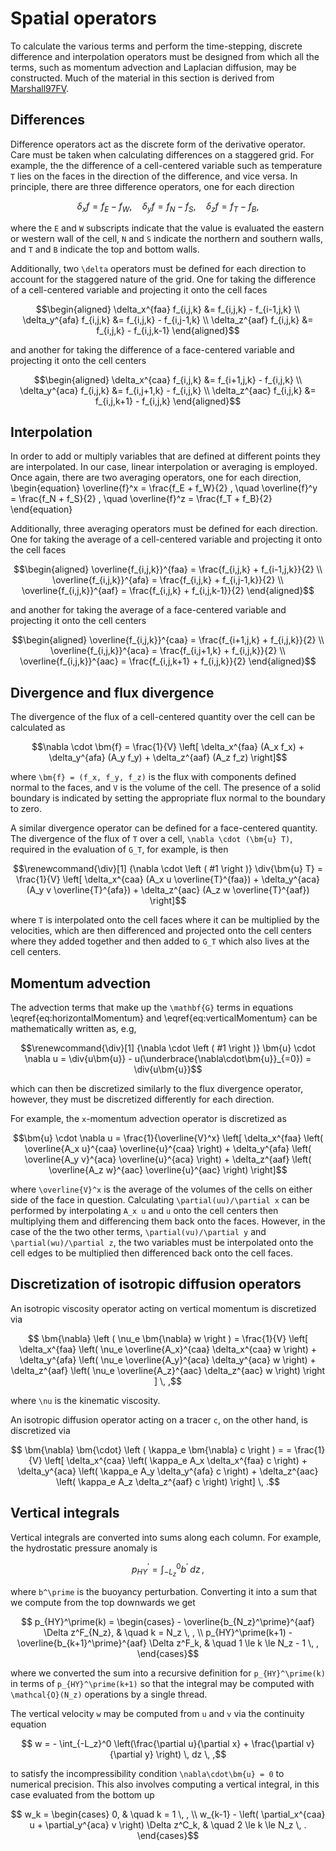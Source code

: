 # Spatial operators

To calculate the various terms and perform the time-stepping, discrete difference and interpolation operators must be
designed from which all the terms, such as momentum advection and Laplacian diffusion, may be constructed. Much of the
material in this section is derived from [Marshall97FV](@cite).

## Differences

Difference operators act as the discrete form of the derivative operator. Care must be taken when calculating
differences on a staggered grid. For example, the the difference of a cell-centered variable such as temperature ``T``
lies on the faces  in the direction of the difference, and vice versa. In principle, there are three difference
operators, one for each  direction
```math
  \delta_x f = f_E - f_W, \quad
  \delta_y f = f_N - f_S , \quad
  \delta_z f = f_T - f_B ,
```
where the ``E`` and ``W`` subscripts indicate that the value is evaluated the eastern or western wall of the cell, ``N`` and
``S`` indicate the northern and southern walls, and ``T`` and ``B`` indicate the top and bottom walls.

Additionally, two ``\delta`` operators must be defined for each direction to account for the staggered nature of the grid.
One for taking the difference of a cell-centered variable and projecting it onto the cell faces
```math
\begin{aligned}
    \delta_x^{faa} f_{i,j,k} &= f_{i,j,k} - f_{i-1,j,k} \\
    \delta_y^{afa} f_{i,j,k} &= f_{i,j,k} - f_{i,j-1,k} \\
    \delta_z^{aaf} f_{i,j,k} &= f_{i,j,k} - f_{i,j,k-1}
\end{aligned}
```
and another for taking the difference of a face-centered variable and projecting it onto the cell centers
```math
\begin{aligned}
    \delta_x^{caa} f_{i,j,k} &= f_{i+1,j,k} - f_{i,j,k} \\
    \delta_y^{aca} f_{i,j,k} &= f_{i,j+1,k} - f_{i,j,k} \\
    \delta_z^{aac} f_{i,j,k} &= f_{i,j,k+1} - f_{i,j,k}
\end{aligned}
```

## Interpolation

In order to add or multiply variables that are defined at different points they are interpolated. In our case, linear
interpolation or averaging is employed. Once again, there are two averaging operators, one for each direction,
\begin{equation}
  \overline{f}^x = \frac{f_E + f_W}{2} , \quad
  \overline{f}^y = \frac{f_N + f_S}{2} , \quad
  \overline{f}^z = \frac{f_T + f_B}{2}
\end{equation}

Additionally, three averaging operators must be defined for each direction. One for taking the average of a
cell-centered  variable and projecting it onto the cell faces
```math
\begin{aligned}
    \overline{f_{i,j,k}}^{faa} = \frac{f_{i,j,k} + f_{i-1,j,k}}{2} \\
    \overline{f_{i,j,k}}^{afa} = \frac{f_{i,j,k} + f_{i,j-1,k}}{2} \\
    \overline{f_{i,j,k}}^{aaf} = \frac{f_{i,j,k} + f_{i,j,k-1}}{2}
\end{aligned}
```
and another for taking the average of a face-centered variable and projecting it onto the cell centers
```math
\begin{aligned}
    \overline{f_{i,j,k}}^{caa} = \frac{f_{i+1,j,k} + f_{i,j,k}}{2} \\
    \overline{f_{i,j,k}}^{aca} = \frac{f_{i,j+1,k} + f_{i,j,k}}{2} \\
    \overline{f_{i,j,k}}^{aac} = \frac{f_{i,j,k+1} + f_{i,j,k}}{2}
\end{aligned}
```

## Divergence and flux divergence

The divergence of the flux of a cell-centered quantity over the cell can be calculated as
```math
\nabla \cdot \bm{f}
= \frac{1}{V} \left[ \delta_x^{faa} (A_x f_x)
                   + \delta_y^{afa} (A_y f_y)
                   + \delta_z^{aaf} (A_z f_z) \right]
```
where ``\bm{f} = (f_x, f_y, f_z)`` is the flux with components defined normal to the faces, and ``V`` is the volume of
the cell. The presence of a solid boundary is indicated by setting the appropriate flux normal to the boundary to zero.

A similar divergence operator can be defined for a face-centered quantity. The divergence of the flux of ``T`` over a
cell,  ``\nabla \cdot (\bm{u} T)``, required in the evaluation of ``G_T``, for example, is then
```math
\renewcommand{\div}[1] {\nabla \cdot \left ( #1 \right )}
\div{\bm{u} T}
= \frac{1}{V} \left[ \delta_x^{caa} (A_x u \overline{T}^{faa})
                   + \delta_y^{aca} (A_y v \overline{T}^{afa})
                   + \delta_z^{aac} (A_z w \overline{T}^{aaf}) \right]
```
where ``T`` is interpolated onto the cell faces where it can be multiplied by the velocities, which are then differenced
and  projected onto the cell centers where they added together and then added to ``G_T`` which also lives at the cell
centers.

## Momentum advection

The advection terms that make up the ``\mathbf{G}`` terms in equations \eqref{eq:horizontalMomentum} and
\eqref{eq:verticalMomentum} can be mathematically written as, e.g,
```math
\renewcommand{\div}[1] {\nabla \cdot \left ( #1 \right )}
\bm{u} \cdot \nabla u
    = \div{u\bm{u}} - u(\underbrace{\nabla\cdot\bm{u}}_{=0})
    = \div{u\bm{u}}
```
which can then be discretized similarly to the flux divergence operator, however, they must be discretized differently
for each direction.

For example, the ``x``-momentum advection operator is discretized as
```math
\bm{u} \cdot \nabla u
= \frac{1}{\overline{V}^x} \left[
    \delta_x^{faa} \left( \overline{A_x u}^{caa} \overline{u}^{caa} \right)
  + \delta_y^{afa} \left( \overline{A_y v}^{aca} \overline{u}^{aca} \right)
  + \delta_z^{aaf} \left( \overline{A_z w}^{aac} \overline{u}^{aac} \right)
\right]
```
where ``\overline{V}^x`` is the average of the volumes of the cells on either side of the face in question. Calculating
``\partial(uu)/\partial x`` can be performed by interpolating ``A_x u`` and ``u`` onto the cell centers then multiplying them
and differencing them back onto the faces. However, in the case of the the two other terms, ``\partial(vu)/\partial y``
and ``\partial(wu)/\partial z``, the two variables must be interpolated onto the cell edges to be multiplied then
differenced back onto the cell faces.

## Discretization of isotropic diffusion operators

An isotropic viscosity operator acting on vertical momentum is discretized via
```math
    \bm{\nabla} \left ( \nu_e \bm{\nabla} w \right )
    = \frac{1}{V} \left[
          \delta_x^{faa} \left( \nu_e \overline{A_x}^{caa} \delta_x^{caa} w \right)
        + \delta_y^{afa} \left( \nu_e \overline{A_y}^{aca} \delta_y^{aca} w \right)
        + \delta_z^{aaf} \left( \nu_e \overline{A_z}^{aac} \delta_z^{aac} w \right)
    \right ] \, ,
```
where ``\nu`` is the kinematic viscosity.

An isotropic diffusion operator acting on a tracer ``c``, on the other hand, is discretized via
```math
   \bm{\nabla} \bm{\cdot} \left ( \kappa_e \bm{\nabla} c \right ) =
    = \frac{1}{V} \left[
        \delta_x^{caa} \left( \kappa_e A_x \delta_x^{faa} c \right)
      + \delta_y^{aca} \left( \kappa_e A_y \delta_y^{afa} c \right)
      + \delta_z^{aac} \left( \kappa_e A_z \delta_z^{aaf} c \right)
    \right] \, .
```

## Vertical integrals
Vertical integrals are converted into sums along each column. For example, the hydrostatic pressure anomaly is
```math
    p_{HY}^\prime = \int_{-L_z}^0 b^\prime \; dz \, ,
```
where ``b^\prime`` is the buoyancy perturbation. Converting it into a sum that we compute from the top downwards we get
```math
    p_{HY}^\prime(k) =
        \begin{cases}
            - \overline{b_{N_z}^\prime}^{aaf} \Delta z^F_{N_z},               & \quad k = N_z \, , \\
            p_{HY}^\prime(k+1) - \overline{b_{k+1}^\prime}^{aaf} \Delta z^F_k, & \quad 1 \le k \le N_z - 1 \, ,
        \end{cases}
```
where we converted the sum into a recursive definition for ``p_{HY}^\prime(k)`` in terms of ``p_{HY}^\prime(k+1)`` so that
the integral may be computed with ``\mathcal{O}(N_z)`` operations by a single thread.

The vertical velocity ``w`` may be computed from ``u`` and ``v`` via the continuity equation
```math
    w = - \int_{-L_z}^0 \left(\frac{\partial u}{\partial x} + \frac{\partial v}{\partial y} \right) \, dz \, ,
```
to satisfy the incompressibility condition ``\nabla\cdot\bm{u} = 0`` to numerical precision. This also involves computing
a vertical integral, in this case evaluated from the bottom up
```math
    w_k =
        \begin{cases}
            0, & \quad k = 1 \, , \\
            w_{k-1} - \left( \partial_x^{caa} u + \partial_y^{aca} v \right) \Delta z^C_k, & \quad 2 \le k \le N_z \, .
        \end{cases}
```
